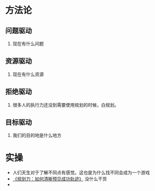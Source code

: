 # 方法论
## 问题驱动
1. 现在有什么问题

## 资源驱动
1. 现在有什么资源

## 拒绝驱动
1. 很多人的执行力还没到需要使用规划的时候，白规划。

## 目标驱动
1. 我们的目的地是什么地方



# 实操
- 人们天生对于了解不同点有感觉。这也是为什么找不同会成为一个游戏
- [《规划力：如何清晰预见成功轨迹》](《规划力：如何清晰预见成功轨迹》.md) 没什么干货
- 